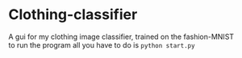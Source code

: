 # Clothing-classifier
A gui for my clothing image classifier, trained on the fashion-MNIST <br>
to run the program all you have to do is ``python start.py``
